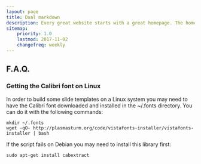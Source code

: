 ```yaml
---
layout: page
title: Dual markdown
description: Every great website starts with a great homepage. The homepage tells your viewers what your site is all about and gives your viewers a place to come back to.
sitemap:
    priority: 1.0
    lastmod: 2017-11-02
    changefreq: weekly
---
```


## F.A.Q.

### Getting the Calibri font on Linux

In order to build some slide templates on a Linux system you may need to have the Calibri font downloaded and installed in the ~/.fonts directory. You can do it with the following commands:
```
mkdir ~/.fonts
wget -qO- http://plasmasturm.org/code/vistafonts-installer/vistafonts-installer | bash
```
If the script fails on Debian you may need to install this library first:
```
sudo apt-get install cabextract
```
